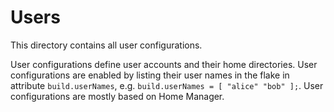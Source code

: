 # Users
This directory contains all user configurations.

User configurations define user accounts and their home directories.
User configurations are enabled by listing their user names in the flake in attribute
`build.userNames`, e.g. `build.userNames = [ "alice" "bob" ];`.
User configurations are mostly based on Home Manager.
